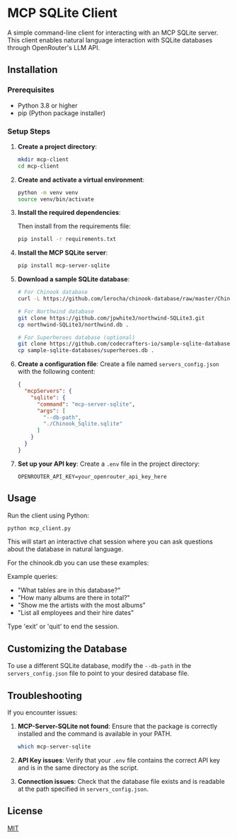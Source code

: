 # MCP SQLite Client

A simple command-line client for interacting with an MCP SQLite server. This client enables natural language interaction with SQLite databases through OpenRouter's LLM API.

## Installation

### Prerequisites

- Python 3.8 or higher
- pip (Python package installer)

### Setup Steps

1. **Create a project directory**:
   ```bash
   mkdir mcp-client
   cd mcp-client
   ```

2. **Create and activate a virtual environment**:
   ```bash
   python -m venv venv
   source venv/bin/activate
   ```

3. **Install the required dependencies**:

   Then install from the requirements file:
   ```bash
   pip install -r requirements.txt
   ```

4. **Install the MCP SQLite server**:
   ```bash
   pip install mcp-server-sqlite
   ```

5. **Download a sample SQLite database**:

   ```bash
   # For Chinook database
   curl -L https://github.com/lerocha/chinook-database/raw/master/ChinookDatabase/DataSources/Chinook_Sqlite.sqlite -o Chinook_Sqlite.sqlite
   
   # For Northwind database
   git clone https://github.com/jpwhite3/northwind-SQLite3.git
   cp northwind-SQLite3/northwind.db .
   
   # For Superheroes database (optional)
   git clone https://github.com/codecrafters-io/sample-sqlite-databases.git
   cp sample-sqlite-databases/superheroes.db .
   ```

6. **Create a configuration file**:
   Create a file named `servers_config.json` with the following content:
   ```json
   {
     "mcpServers": {
       "sqlite": {
         "command": "mcp-server-sqlite",
         "args": [
           "--db-path",
           "./Chinook_Sqlite.sqlite"
         ]
       }
     }
   }
   ```

7. **Set up your API key**:
   Create a `.env` file in the project directory:
   ```
   OPENROUTER_API_KEY=your_openrouter_api_key_here
   ```

## Usage

Run the client using Python:

```bash
python mcp_client.py
```

This will start an interactive chat session where you can ask questions about the database in natural language.

For the chinook.db you can use these examples:

Example queries:
- "What tables are in this database?"
- "How many albums are there in total?"
- "Show me the artists with the most albums"
- "List all employees and their hire dates"

Type 'exit' or 'quit' to end the session.

## Customizing the Database

To use a different SQLite database, modify the `--db-path` in the `servers_config.json` file to point to your desired database file.

## Troubleshooting

If you encounter issues:

1. **MCP-Server-SQLite not found**: Ensure that the package is correctly installed and the command is available in your PATH.
   ```bash
   which mcp-server-sqlite
   ```

2. **API Key issues**: Verify that your `.env` file contains the correct API key and is in the same directory as the script.

3. **Connection issues**: Check that the database file exists and is readable at the path specified in `servers_config.json`.

## License

[MIT](LICENSE)
